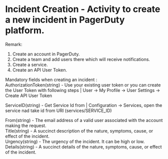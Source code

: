 ﻿# Incident Creation - Activity to create a new incident in PagerDuty platform.

Remark:
1. Create an account in PagerDuty.
2. Create a team and add users there which will receive notifications.
3. Create a service.
4. Create an API User Token.

Mandatory fields when creating an incident :<br />
AuthorizationToken(string) - Use your existing user token or you can create the User Token with following steps | User -> My Profile -> User Settings -> Create API User Token<br />

ServiceID(string) - Get Service Id from | Configuration -> Services, open the service nad take id from URI (services/SERVICE_ID) <br />

From(string) - The email address of a valid user associated with the account making the request.<br />
Title(string) - A succinct description of the nature, symptoms, cause, or effect of the incident.<br />
Urgency(string) - The urgency of the incident. It can be high or low.<br />
Details(string) - A succinct details of the nature, symptoms, cause, or effect of the incident. <br />
